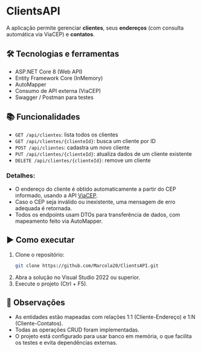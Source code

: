 # ClientsAPI

A aplicação permite gerenciar **clientes**, seus **endereços** (com consulta automática via ViaCEP) e **contatos**.

## 🛠 Tecnologias e ferramentas

- ASP.NET Core 8 (Web API)
- Entity Framework Core (InMemory)
- AutoMapper
- Consumo de API externa (ViaCEP)
- Swagger / Postman para testes

## 📚 Funcionalidades

- `GET /api/clientes`: lista todos os clientes
- `GET /api/clientes/{clienteId}`: busca um cliente por ID
- `POST /api/clientes`: cadastra um novo cliente
- `PUT /api/clientes/{clienteId}`: atualiza dados de um cliente existente
- `DELETE /api/clientes/{clienteId}`: remove um cliente

### Detalhes:
- O endereço do cliente é obtido automaticamente a partir do CEP informado, usando a API [ViaCEP](https://viacep.com.br).
- Caso o CEP seja inválido ou inexistente, uma mensagem de erro adequada é retornada.
- Todos os endpoints usam DTOs para transferência de dados, com mapeamento feito via AutoMapper.

## ▶️ Como executar

1. Clone o repositório:
   ```bash
   git clone https://github.com/Marcola20/ClientsAPI.git
2. Abra a solução no Visual Studio 2022 ou superior.
3. Execute o projeto (Ctrl + F5).

## 📝 Observações

- As entidades estão mapeadas com relações 1:1 (Cliente-Endereço) e 1:N (Cliente-Contatos).
- Todas as operações CRUD foram implementadas.
- O projeto está configurado para usar banco em memória, o que facilita os testes e evita dependências externas.
